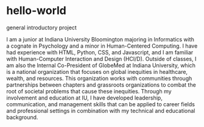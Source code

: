 # hello-world
general introductory project

I am a junior at Indiana University Bloomington majoring in Informatics with a cognate in Psychology and a minor in Human-Centered Computing. I have had experience with HTML, Python, CSS, and Javascript, and I am familiar with Human-Computer Interaction and Design (HCI/D). Outside of classes, I am also the Internal Co-President of GlobeMed at Indiana University, which is a national organization that focuses on global inequities in healthcare, wealth, and resources. This organization works with communities through partnerships between chapters and grassroots organizations to combat the root of societal problems that cause these inequities. Through my involvement and education at IU, I have developed leadership, communication, and management skills that can be applied to career fields and professional settings in combination with my technical and educational background.
